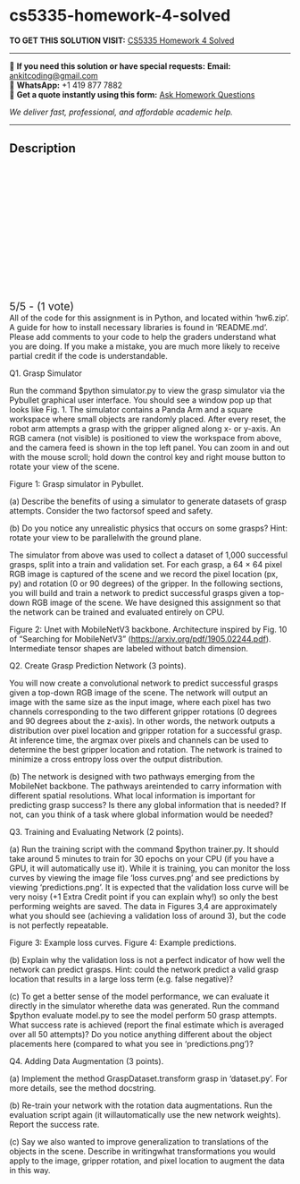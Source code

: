 # cs5335-homework-4-solved
**TO GET THIS SOLUTION VISIT:** [CS5335 Homework 4 Solved](https://www.ankitcodinghub.com/product/cs5335-please-remember-the-following-policies-solved/)


---

📩 **If you need this solution or have special requests:** **Email:** ankitcoding@gmail.com  
📱 **WhatsApp:** +1 419 877 7882  
📄 **Get a quote instantly using this form:** [Ask Homework Questions](https://www.ankitcodinghub.com/services/ask-homework-questions/)

*We deliver fast, professional, and affordable academic help.*

---

<h2>Description</h2>



<div class="kk-star-ratings kksr-auto kksr-align-center kksr-valign-top" data-payload="{&quot;align&quot;:&quot;center&quot;,&quot;id&quot;:&quot;109466&quot;,&quot;slug&quot;:&quot;default&quot;,&quot;valign&quot;:&quot;top&quot;,&quot;ignore&quot;:&quot;&quot;,&quot;reference&quot;:&quot;auto&quot;,&quot;class&quot;:&quot;&quot;,&quot;count&quot;:&quot;1&quot;,&quot;legendonly&quot;:&quot;&quot;,&quot;readonly&quot;:&quot;&quot;,&quot;score&quot;:&quot;5&quot;,&quot;starsonly&quot;:&quot;&quot;,&quot;best&quot;:&quot;5&quot;,&quot;gap&quot;:&quot;4&quot;,&quot;greet&quot;:&quot;Rate this product&quot;,&quot;legend&quot;:&quot;5\/5 - (1 vote)&quot;,&quot;size&quot;:&quot;24&quot;,&quot;title&quot;:&quot;CS5335 Homework 4 Solved&quot;,&quot;width&quot;:&quot;138&quot;,&quot;_legend&quot;:&quot;{score}\/{best} - ({count} {votes})&quot;,&quot;font_factor&quot;:&quot;1.25&quot;}">

<div class="kksr-stars">

<div class="kksr-stars-inactive">
            <div class="kksr-star" data-star="1" style="padding-right: 4px">


<div class="kksr-icon" style="width: 24px; height: 24px;"></div>
        </div>
            <div class="kksr-star" data-star="2" style="padding-right: 4px">


<div class="kksr-icon" style="width: 24px; height: 24px;"></div>
        </div>
            <div class="kksr-star" data-star="3" style="padding-right: 4px">


<div class="kksr-icon" style="width: 24px; height: 24px;"></div>
        </div>
            <div class="kksr-star" data-star="4" style="padding-right: 4px">


<div class="kksr-icon" style="width: 24px; height: 24px;"></div>
        </div>
            <div class="kksr-star" data-star="5" style="padding-right: 4px">


<div class="kksr-icon" style="width: 24px; height: 24px;"></div>
        </div>
    </div>

<div class="kksr-stars-active" style="width: 138px;">
            <div class="kksr-star" style="padding-right: 4px">


<div class="kksr-icon" style="width: 24px; height: 24px;"></div>
        </div>
            <div class="kksr-star" style="padding-right: 4px">


<div class="kksr-icon" style="width: 24px; height: 24px;"></div>
        </div>
            <div class="kksr-star" style="padding-right: 4px">


<div class="kksr-icon" style="width: 24px; height: 24px;"></div>
        </div>
            <div class="kksr-star" style="padding-right: 4px">


<div class="kksr-icon" style="width: 24px; height: 24px;"></div>
        </div>
            <div class="kksr-star" style="padding-right: 4px">


<div class="kksr-icon" style="width: 24px; height: 24px;"></div>
        </div>
    </div>
</div>


<div class="kksr-legend" style="font-size: 19.2px;">
            5/5 - (1 vote)    </div>
    </div>
All of the code for this assignment is in Python, and located within ‘hw6.zip’. A guide for how to install necessary libraries is found in ‘README.md’. Please add comments to your code to help the graders understand what you are doing. If you make a mistake, you are much more likely to receive partial credit if the code is understandable.

Q1. Grasp Simulator

Run the command $python simulator.py to view the grasp simulator via the Pybullet graphical user interface. You should see a window pop up that looks like Fig. 1. The simulator contains a Panda Arm and a square workspace where small objects are randomly placed. After every reset, the robot arm attempts a grasp with the gripper aligned along x- or y-axis. An RGB camera (not visible) is positioned to view the workspace from above, and the camera feed is shown in the top left panel. You can zoom in and out with the mouse scroll; hold down the control key and right mouse button to rotate your view of the scene.

Figure 1: Grasp simulator in Pybullet.

(a) Describe the benefits of using a simulator to generate datasets of grasp attempts. Consider the two factorsof speed and safety.

(b) Do you notice any unrealistic physics that occurs on some grasps? Hint: rotate your view to be parallelwith the ground plane.

The simulator from above was used to collect a dataset of 1,000 successful grasps, split into a train and validation set. For each grasp, a 64 × 64 pixel RGB image is captured of the scene and we record the pixel location (px, py) and rotation (0 or 90 degrees) of the gripper. In the following sections, you will build and train a network to predict successful grasps given a top-down RGB image of the scene. We have designed this assignment so that the network can be trained and evaluated entirely on CPU.

Figure 2: Unet with MobileNetV3 backbone. Architecture inspired by Fig. 10 of “Searching for MobileNetV3” (https://arxiv.org/pdf/1905.02244.pdf). Intermediate tensor shapes are labeled without batch dimension.

Q2. Create Grasp Prediction Network (3 points).

You will now create a convolutional network to predict successful grasps given a top-down RGB image of the scene. The network will output an image with the same size as the input image, where each pixel has two channels corresponding to the two different gripper rotations (0 degrees and 90 degrees about the z-axis). In other words, the network outputs a distribution over pixel location and gripper rotation for a successful grasp. At inference time, the argmax over pixels and channels can be used to determine the best gripper location and rotation. The network is trained to minimize a cross entropy loss over the output distribution.

(b) The network is designed with two pathways emerging from the MobileNet backbone. The pathways areintended to carry information with different spatial resolutions. What local information is important for predicting grasp success? Is there any global information that is needed? If not, can you think of a task where global information would be needed?

Q3. Training and Evaluating Network (2 points).

(a) Run the training script with the command $python trainer.py. It should take around 5 minutes to train for 30 epochs on your CPU (if you have a GPU, it will automatically use it). While it is training, you can monitor the loss curves by viewing the image file ‘loss curves.png’ and see predictions by viewing ‘predictions.png’. It is expected that the validation loss curve will be very noisy (+1 Extra Credit point if you can explain why!) so only the best performing weights are saved. The data in Figures 3,4 are approximately what you should see (achieving a validation loss of around 3), but the code is not perfectly repeatable.

Figure 3: Example loss curves. Figure 4: Example predictions.

(b) Explain why the validation loss is not a perfect indicator of how well the network can predict grasps. Hint: could the network predict a valid grasp location that results in a large loss term (e.g. false negative)?

(c) To get a better sense of the model performance, we can evaluate it directly in the simulator wherethe data was generated. Run the command $python evaluate model.py to see the model perform 50 grasp attempts. What success rate is achieved (report the final estimate which is averaged over all 50 attempts)? Do you notice anything different about the object placements here (compared to what you see in ‘predictions.png’)?

Q4. Adding Data Augmentation (3 points).

(a) Implement the method GraspDataset.transform grasp in ‘dataset.py’. For more details, see the method docstring.

(b) Re-train your network with the rotation data augmentations. Run the evaluation script again (it willautomatically use the new network weights). Report the success rate.

(c) Say we also wanted to improve generalization to translations of the objects in the scene. Describe in writingwhat transformations you would apply to the image, gripper rotation, and pixel location to augment the data in this way.
